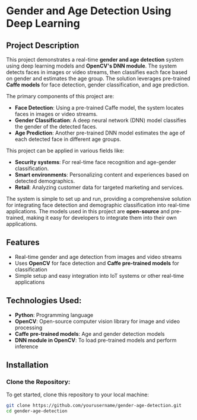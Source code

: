 # Gender and Age Detection Using Deep Learning

## Project Description

This project demonstrates a real-time **gender and age detection** system using deep learning models and **OpenCV's DNN module**. The system detects faces in images or video streams, then classifies each face based on gender and estimates the age group. The solution leverages pre-trained **Caffe models** for face detection, gender classification, and age prediction.

The primary components of this project are:
- **Face Detection**: Using a pre-trained Caffe model, the system locates faces in images or video streams.
- **Gender Classification**: A deep neural network (DNN) model classifies the gender of the detected faces.
- **Age Prediction**: Another pre-trained DNN model estimates the age of each detected face in different age groups.

This project can be applied in various fields like:
- **Security systems**: For real-time face recognition and age-gender classification.
- **Smart environments**: Personalizing content and experiences based on detected demographics.
- **Retail**: Analyzing customer data for targeted marketing and services.

The system is simple to set up and run, providing a comprehensive solution for integrating face detection and demographic classification into real-time applications. The models used in this project are **open-source** and pre-trained, making it easy for developers to integrate them into their own applications.

## Features
- Real-time gender and age detection from images and video streams
- Uses **OpenCV** for face detection and **Caffe pre-trained models** for classification
- Simple setup and easy integration into IoT systems or other real-time applications

## Technologies Used:
- **Python**: Programming language
- **OpenCV**: Open-source computer vision library for image and video processing
- **Caffe pre-trained models**: Age and gender detection models
- **DNN module in OpenCV**: To load pre-trained models and perform inference

## Installation

### Clone the Repository:
To get started, clone this repository to your local machine:
```bash
git clone https://github.com/yourusername/gender-age-detection.git
cd gender-age-detection
